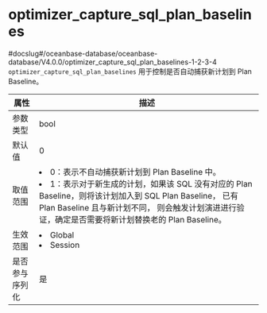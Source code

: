 optimizer_capture_sql_plan_baselines 
=========================================================
#docslug#/oceanbase-database/oceanbase-database/V4.0.0/optimizer_capture_sql_plan_baselines-1-2-3-4
`optimizer_capture_sql_plan_baselines` 用于控制是否自动捕获新计划到 Plan Baseline。


| **属性**  |                                                                                                                                **描述**                                                                                                                                |
|---------|----------------------------------------------------------------------------------------------------------------------------------------------------------------------------------------------------------------------------------------------------------------------|
| 参数类型    | bool                                                                                                                                                                                                                                                                 |
| 默认值     | 0                                                                                                                                                                                                                                                                    |
| 取值范围    | <li> 0：表示不自动捕获新计划到 Plan Baseline 中。   <li> 1：表示对于新生成的计划，如果该 SQL 没有对应的 Plan Baseline，则将该计划加入到 SQL Plan Baseline， 已有 Plan Baseline 且与新计划不同， 则会触发计划演进进行验证，确定是否需要将新计划替换老的 Plan Baseline。    |
| 生效范围    | <li> Global   <li> Session                                                                                                                                                              |
| 是否参与序列化 | 是                                                                                                                                                                                                                                                                    |


